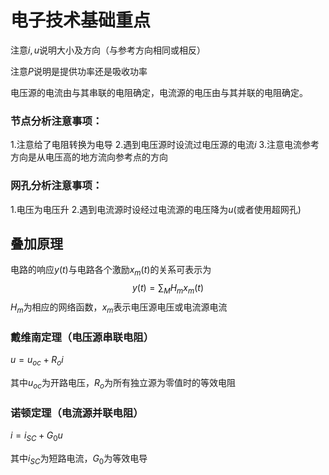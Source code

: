# 电子技术基础重点
注意$i,u$说明大小及方向（与参考方向相同或相反）

注意$P$说明是提供功率还是吸收功率

电压源的电流由与其串联的电阻确定，电流源的电压由与其并联的电阻确定。
### 节点分析注意事项：
1.注意给了电阻转换为电导
2.遇到电压源时设流过电压源的电流$i$
3.注意电流参考方向是从电压高的地方流向参考点的方向

### 网孔分析注意事项：
1.电压为电压升
2.遇到电流源时设经过电流源的电压降为$u$(或者使用超网孔)
## 叠加原理
电路的响应$y(t)$与电路各个激励$x_m(t)$的关系可表示为
$$y(t)=\sum_{M}H_mx_m(t)$$
$H_m$为相应的网络函数，$x_m$表示电压源电压或电流源电流
### 戴维南定理（电压源串联电阻）
$u=u_{oc}+R_oi$

其中$u_{oc}$为开路电压，$R_o$为所有独立源为零值时的等效电阻
### 诺顿定理（电流源并联电阻）
$i=i_{SC}+G_0u$

其中$i_{SC}$为短路电流，$G_0$为等效电导